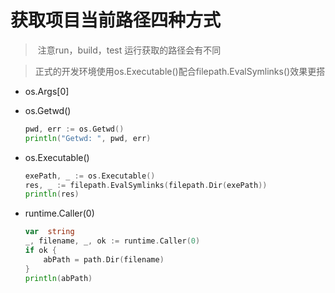 # 获取项目当前路径四种方式

> ​	注意run，build，test 运行获取的路径会有不同

> ​	正式的开发环境使用os.Executable()配合filepath.EvalSymlinks()效果更搭

- os.Args[0]

- os.Getwd()

  ```go
  pwd, err := os.Getwd()
  println("Getwd: ", pwd, err)
  ```

- os.Executable()

  ```go
  exePath, _ := os.Executable()
  res, _ := filepath.EvalSymlinks(filepath.Dir(exePath))
  println(res)
  ```

- runtime.Caller(0)

  ```go
  var  string
  _, filename, _, ok := runtime.Caller(0)
  if ok {
      abPath = path.Dir(filename)
  }
  println(abPath)
  ```